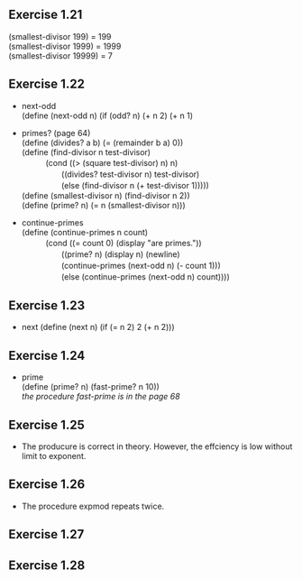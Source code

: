 ## Exercise 1.21
(smallest-divisor 199) = 199  
(smallest-divisor 1999) = 1999  
(smallest-divisor 19999) = 7  

## Exercise 1.22
- next-odd  
(define (next-odd n) (if (odd? n) (+ n 2) (+ n 1)  

- primes? (page 64)  
(define (divides? a b) (= (remainder b a) 0))  
(define (find-divisor n test-divisor)  
　　　(cond ((> (square test-divisor) n) n)   
　　　　　((divides? test-divisor n) test-divisor)  
　　　　　(else (find-divisor n (+ test-divisor 1)))))  
(define (smallest-divisor n) (find-divisor n 2))  
(define (prime? n) (= n (smallest-divisor n)))  

- continue-primes    
(define (continue-primes n count)  
　　　(cond ((= count 0) (display "are primes."))  
　　　　　((prime? n) (display n) (newline)  
　　　　　(continue-primes (next-odd n) (- count 1)))  
　　　　　(else (continue-primes (next-odd n) count))))  
     
## Exercise 1.23
- next
(define (next n) (if (= n 2) 2 (+ n 2)))  
 
## Exercise 1.24
- prime  
(define (prime? n) (fast-prime? n 10))  
*the procedure fast-prime is in the page 68*

## Exercise 1.25  
- The producure is correct in theory. However, the effciency is low without limit to exponent.  

## Exercise 1.26
- The procedure expmod repeats twice.  

## Exercise 1.27

## Exercise 1.28
